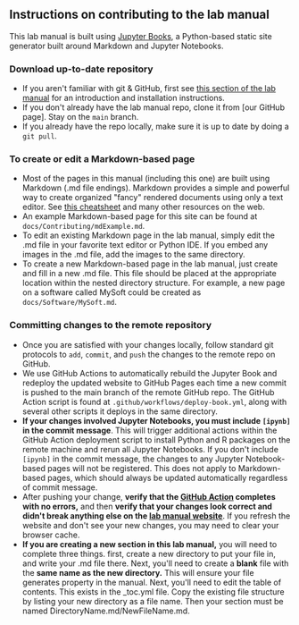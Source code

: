 ## Instructions on contributing to the lab manual

This lab manual is built using [Jupyter Books](https://jupyterbook.org/en/stable/intro.html), a Python-based static site generator built around Markdown and Jupyter Notebooks.

### Download up-to-date repository

-   If you aren't familiar with git & GitHub, first see [this section of the lab manual](https://github.com/HadjimichaelResearchGroup/HadjimichaelResearchGroup.github.io/blob/main/docs/Training/GitAndGithub.md) for an introduction and installation instructions.
-   If you don't already have the lab manual repo, clone it from \[our GitHub page\]. Stay on the `main` branch.
-   If you already have the repo locally, make sure it is up to date by doing a `git pull`.

### To create or edit a Markdown-based page

-   Most of the pages in this manual (including this one) are built using Markdown (.md file endings). Markdown provides a simple and powerful way to create organized "fancy" rendered documents using only a text editor. See [this cheatsheet](https://github.com/adam-p/markdown-here/wiki/Markdown-Cheatsheet) and many other resources on the web.
-   An example Markdown-based page for this site can be found at `docs/Contributing/mdExample.md`.
-   To edit an existing Markdown page in the lab manual, simply edit the .md file in your favorite text editor or Python IDE. If you embed any images in the .md file, add the images to the same directory.
-   To create a new Markdown-based page in the lab manual, just create and fill in a new .md file. This file should be placed at the appropriate location within the nested directory structure. For example, a new page on a software called MySoft could be created as `docs/Software/MySoft.md`.

### Committing changes to the remote repository

-   Once you are satisfied with your changes locally, follow standard git protocols to `add`, `commit`, and `push` the changes to the remote repo on GitHub.
-   We use GitHub Actions to automatically rebuild the Jupyter Book and redeploy the updated website to GitHub Pages each time a new commit is pushed to the main branch of the remote GitHub repo. The GitHub Action script is found at `.github/workflows/deploy-book.yml`, along with several other scripts it deploys in the same directory.
-   **If your changes involved Jupyter Notebooks, you must include `[ipynb]` in the commit message**. This will trigger additional actions within the GitHub Action deployment script to install Python and R packages on the remote machine and rerun all Jupyter Notebooks. If you don't include `[ipynb]` in the commit message, the changes to any Jupyter Notebook-based pages will not be registered. This does not apply to Markdown-based pages, which should always be updated automatically regardless of commit message.
-   After pushing your change, **verify that the [GitHub Action](https://github.com/HadjimichaelResearchGroup/HadjimichaelResearchGroup.github.io/actions) completes with no errors,** and then **verify that your changes look correct and didn't break anything else on the [lab manual website](https://HadjimichaelResearchGroup.github.io/intro.html)**. If you refresh the website and don't see your new changes, you may need to clear your browser cache.
-   **If you are creating a new section in this lab manual,** you will need to complete three things. first, create a new directory to put your file in, and write your .md file there. Next, you'll need to create a **blank** file with the **same name as the new directory.** This will ensure your file generates property in the manual. Next, you'll need to edit the table of contents. This exists in the \_toc.yml file. Copy the existing file structure by listing your new directory as a file name. Then your section must be named DirectoryName.md/NewFileName.md.